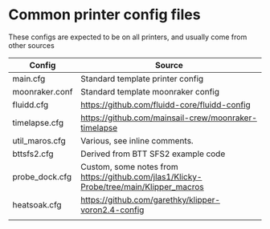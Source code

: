 # Common printer config files

These configs are expected to be on all printers, and usually come from other sources

| Config         | Source                                                                                 |
| -------------- | -------------------------------------------------------------------------------------- |
| main.cfg       | Standard template printer config                                                       |
| moonraker.conf | Standard template moonraker config                                                     |
| fluidd.cfg     | https://github.com/fluidd-core/fluidd-config                                           |
| timelapse.cfg  | https://github.com/mainsail-crew/moonraker-timelapse                                   |
| util_maros.cfg | Various, see inline comments.                                                          |
| bttsfs2.cfg    | Derived from BTT SFS2 example code                                                     |
| probe_dock.cfg | Custom, some notes from https://github.com/jlas1/Klicky-Probe/tree/main/Klipper_macros |
| heatsoak.cfg   | https://github.com/garethky/klipper-voron2.4-config                                    |
|                |                                                                                        |
